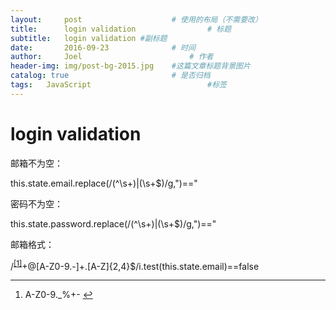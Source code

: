 ```yaml
---
layout:     post   				    # 使用的布局（不需要改）
title:      login validation 				# 标题 
subtitle:   login validation #副标题
date:       2016-09-23 				# 时间
author:     Joel 						# 作者
header-img: img/post-bg-2015.jpg 	#这篇文章标题背景图片
catalog: true 						# 是否归档
tags:	JavaScript							#标签
---
```

<h1><a id="login_validation_1"></a>login validation</h1>
<p>邮箱不为空：</p>
<p>this.state.email.replace(/(^\s+)|(\s+$)/g,&quot;)==&quot;</p>
<p>密码不为空：</p>
<p>this.state.password.replace(/(^\s+)|(\s+$)/g,&quot;)==&quot;</p>
<p>邮箱格式：</p>
<p>/<sup class="footnote-ref"><a href="#fn1" id="fnref1">[1]</a></sup>+@[A-Z0-9.-]+.[A-Z]{2,4}$/i.test(this.state.email)==false</p>
<hr class="footnotes-sep">
<section class="footnotes">
<ol class="footnotes-list">
<li id="fn1"  class="footnote-item"><p>A-Z0-9._%+- <a href="#fnref1" class="footnote-backref">↩</a></p>
</li>
</ol>
</section>
